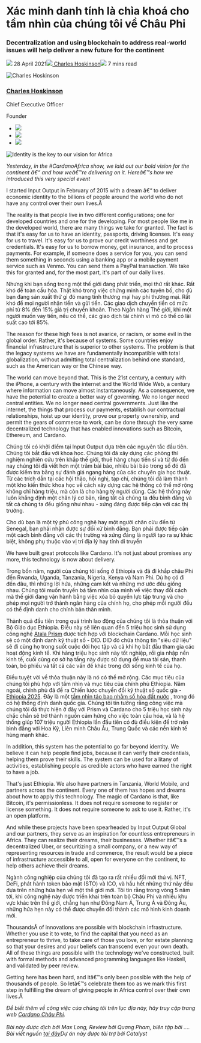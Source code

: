 # Xác minh danh tính là chìa khoá cho tầm nhìn của chúng tôi về Châu Phi

### **Decentralization and using blockchain to address real-world issues will help deliver a new future for the continent**

![](img/2021-04-28-decentralized-identity-on-the-blockchain-is-the-key-to-iohks-vision-for-africa.002.png) 28 April 2021![](img/2021-04-28-decentralized-identity-on-the-blockchain-is-the-key-to-iohks-vision-for-africa.002.png)[ Charles Hoskinson](tmp//en/blog/authors/charles-hoskinson/page-1/)![](img/2021-04-28-decentralized-identity-on-the-blockchain-is-the-key-to-iohks-vision-for-africa.003.png) 7 mins read

![Charles Hoskinson](img/2021-04-28-decentralized-identity-on-the-blockchain-is-the-key-to-iohks-vision-for-africa.004.png)[](tmp//en/blog/authors/charles-hoskinson/page-1/)

### [**Charles Hoskinson**](tmp//en/blog/authors/charles-hoskinson/page-1/)

Chief Executive Officer

Founder

- ![](img/2021-04-28-decentralized-identity-on-the-blockchain-is-the-key-to-iohks-vision-for-africa.005.png)[](mailto:charles.hoskinson@iohk.io "Email")
- ![](img/2021-04-28-decentralized-identity-on-the-blockchain-is-the-key-to-iohks-vision-for-africa.006.png)[](tmp///www.youtube.com/watch?v=Ja9D0kpksxw "YouTube")
- ![](img/2021-04-28-decentralized-identity-on-the-blockchain-is-the-key-to-iohks-vision-for-africa.007.png)[](tmp///twitter.com/IOHK_Charles "Twitter")

![Identity is the key to our vision for Africa](img/2021-04-28-decentralized-identity-on-the-blockchain-is-the-key-to-iohks-vision-for-africa.008.png)

*Yesterday, in the #CardanoAfrica show, we laid out our bold vision for the continent â€“ and how weâ€™re delivering on it. Hereâ€™s how we introduced this very special event*

I started Input Output in February of 2015 with a dream â€“ to deliver economic identity to the billions of people around the world who do not have any control over their own lives.Â 

The reality is that people live in two different configurations; one for developed countries and one for the developing. For most people like me in the developed world, there are many things we take for granted. The fact is that it's easy for us to have an identity, passports, driving licenses. It's easy for us to travel. It's easy for us to prove our credit worthiness and get credentials. It's easy for us to borrow money, get insurance, and to process payments. For example, if someone does a service for you, you can send them something in seconds using a banking app or a mobile payment service such as Venmo. You can send them a PayPal transaction. We take this for granted and, for the most part, it's part of our daily lives.

Nhưng khi bạn sống trong một thế giới đang phát triển, mọi thứ rất khác. Rất khó để toàn cầu hóa. Thật khó trong việc chứng minh các tuyên bố, cho dù bạn đang sản xuất thứ gì đó mang tính thương mại hay phi thương mại. Rất khó để mọi người nhận tiền và gửi tiền. Các giao dịch chuyển tiền có mức phí từ 8% đến 15% giá trị chuyển khoản. Theo Ngân hàng Thế giới, khi một người muốn vay tiền, nếu có thể, các giao dịch tài chính vi mô có thể có lãi suất cao tới 85%.

The reason for these high fees is not avarice, or racism, or some evil in the global order. Rather, it's because of systems. Some countries enjoy financial infrastructure that is superior to other systems. The problem is that the legacy systems we have are fundamentally incompatible with total globalization, without admitting total centralization behind one standard, such as the American way or the Chinese way.

The world can move beyond that. This is the 21st century, a century with the iPhone, a century with the internet and the World Wide Web, a century where information can move almost instantaneously. As a consequence, we have the potential to create a better way of governing. We no longer need central entities. We no longer need central governments. Just like the internet, the things that process our payments, establish our contractual relationships, hoist up our identity, prove our property ownership, and permit the gears of commerce to work, can be done through the very same decentralized technology that has enabled innovations such as Bitcoin, Ethereum, and Cardano.

Chúng tôi có khởi điểm tại Input Output dựa trên các nguyên tắc đầu tiên. Chúng tôi bắt đầu với khoa học. Chúng tôi đã xây dựng các phòng thí nghiệm nghiên cứu trên khắp thế giới, thuê hàng chục tiến sĩ và từ đó đến nay chúng tôi đã viết hơn một trăm bài báo, nhiều bài báo trong số đó đã được kiểm tra bằng sự đánh giá ngang hàng của các chuyên gia học thuật. Từ các trích dẫn tại các hội thảo, hội nghị, tạp chí, chúng tôi đã làm thành một kho kiến thức khoa học về cách xây dựng các hệ thống có thể mở rộng không chỉ hàng triệu, mà còn là cho hàng tỷ người dùng. Các hệ thống này luôn khẳng định một chân lý cơ bản, rằng tất cả chúng ta đều bình đẳng và tất cả chúng ta đều giống như nhau - xứng đáng được tiếp cận với các thị trường.

Cho dù bạn là một tỷ phú công nghệ hay một người chăn cừu đến từ Senegal, bạn phải nhận được sự đối xử bình đẳng. Bạn phải được tiếp cận một cách bình đẳng với các thị trường và xứng đáng là người tạo ra sự khác biệt, không phụ thuộc vào vị trí địa lý hay tính di truyền

We have built great protocols like Cardano. It's not just about promises any more, this technology is now about delivery.

Trong bốn năm, người của chúng tôi sống ở Ethiopia và đã đi khắp châu Phi đến Rwanda, Uganda, Tanzania, Nigeria, Kenya và Nam Phi. Dù họ có đi đến đâu, thì những lời hứa, những cam kết và những mơ ước đều giống nhau. Chúng tôi muốn truyền bá tầm nhìn của mình về việc thay đổi cách mà thế giới đang vận hành bằng việc xóa bỏ quyền lực tập trung và cho phép mọi người trở thành ngân hàng của chính họ, cho phép mỗi người đều có thể định danh cho chính bản thân mình.

Thành quả đầu tiên trong quá trình lao động của chúng tôi là thỏa thuận với Bộ Giáo dục Ethiopia. Điều này sẽ liên quan đến 5 triệu học sinh sử dụng công nghệ [Atala Prism](https://www.atalaprism.io/) được tích hợp với blockchain Cardano. Mỗi học sinh sẽ có một định danh kỹ thuật số - DID. DID đó chứa thông tin "siêu dữ liệu" sẽ đi cùng họ trong suốt cuộc đời học tập và cả khi họ bắt đầu tham gia các hoạt động kinh tế. Khi hàng triệu học sinh này tốt nghiệp, rồi gia nhập nền kinh tế, cuối cùng cơ sở hạ tầng này được sử dụng để mua tài sản, thanh toán, bỏ phiếu và tất cả các vấn đề khác trong đời sống kinh tế của họ.

Điều tuyệt vời về thỏa thuận này là nó có thể mở rộng. Các mục tiêu của chúng tôi phù hợp với tầm nhìn và mục tiêu của chính phủ Ethiopia. Năm ngoái, chính phủ đã đề ra Chiến lược chuyển đổi kỹ thuật số quốc gia - [Ethiopia 2025](https://mint.gov.et/diplomat-have-been-requested-to-provide-held-for-the-countrys-digital-economy-journey/?lang=en). Đây là một [tầm nhìn táo bạo nhằm số hóa đất nước](https://www.bsg.ox.ac.uk/news/digital-roadmap-developing-world) , trong đó có hệ thống định danh quốc gia. Chúng tôi tin tưởng rằng công việc mà chúng tôi đã thực hiện ở đây với Prism và Cardano cho 5 triệu học sinh này chắc chắn sẽ trở thành nguồn cảm hứng cho việc toàn cầu hóa, và là hệ thống giúp 107 triệu người Ethiopia lần đầu tiên có đủ điều kiện để trở nên bình đẳng với Hoa Kỳ, Liên minh Châu Âu, Trung Quốc và các nền kinh tế hùng mạnh khác.

In addition, this system has the potential to go far beyond identity. We believe it can help people find jobs, because it can verify their credentials, helping them prove their skills. The system can be used for a litany of activities, establishing people as credible actors who have earned the right to have a job.

That's just Ethiopia. We also have partners in Tanzania, World Mobile, and partners across the continent. Every one of them has hopes and dreams about how to apply this technology. The magic of Cardano is that, like Bitcoin, it's permissionless. It does not require someone to register or license something. It does not require someone to ask to use it. Rather, it's an open platform.

And while these projects have been spearheaded by Input Output Global and our partners, they serve as an inspiration for countless entrepreneurs in Africa. They can realize their dreams, their businesses. Whether itâ€™s a decentralized Uber, or securitizing a small company, or a new way of representing resources in trade and commerce, the result would be a piece of infrastructure accessible to all, open for everyone on the continent, to help others achieve their dreams.

Ngành công nghiệp của chúng tôi đã tạo ra rất nhiều đổi mới thú vị. NFT, DeFi, phát hành token bảo mật (STO) và ICO, và hầu hết những thứ này đều dựa trên những hứa hẹn về một thế giới mới. Tôi tin rằng trong vòng 5 năm tới, khi công nghệ này được triển khai trên toàn bộ Châu Phi và nhiều khu vực khác trên thế giới, chẳng hạn như Đông Nam Á, Trung Á và Đông Âu, những hứa hẹn này có thể được chuyển đổi thành các mô hình kinh doanh mới.

ThousandsÂ of innovations are possible with blockchain infrastructure. Whether you use it to vote, to find the capital that you need as an entrepreneur to thrive, to take care of those you love, or for estate planning so that your desires and your beliefs can transcend even your own death. All of these things are possible with the technology we've constructed, built with formal methods and advanced programming languages like Haskell, and validated by peer review.

Getting here has been hard, and itâ€™s only been possible with the help of thousands of people. So letâ€™s celebrate them too as we mark this first step in fulfilling the dream of giving people in Africa control over their own lives.Â 

*Để biết thêm về công việc của chúng tôi trên lục địa này, hãy truy cập trang web [Cardano Châu Phi](http://africa.cardano.org).<br><br>Bài này được dịch bởi Max Long, Review bởi Quang Pham, biên tập bởi .... Bài viết nguồn [tại đây](https://iohk.io/en/blog/posts/2021/04/28/decentralized-identity-on-the-blockchain-is-the-key-to-iohks-vision-for-africa/)*Dự án này được tài trợ bởi Catalyst**
